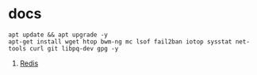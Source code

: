 # docs
``` 
apt update && apt upgrade -y
apt-get install wget htop bwm-ng mc lsof fail2ban iotop sysstat net-tools curl git libpq-dev gpg -y
```

1. <a href="https://github.com/anicloud-ru/docs/blob/main/redis.md">Redis</a>
